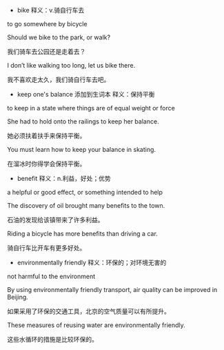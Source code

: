 * bike
释义：v.骑自行车去

to go somewhere by bicycle

Should we bike to the park, or walk?

我们骑车去公园还是走着去？

I don’t like walking too long, let us bike there.

我不喜欢走太久，我们骑自行车去吧。

* keep one's balance 添加到生词本
释义：保持平衡

to keep in a state where things are of equal weight or force

She had to hold onto the railings to keep her balance.

她必须扶着扶手来保持平衡。

You must learn how to keep your balance in skating.

在溜冰时你得学会保持平衡。

* benefit 
释义：n.利益，好处；优势

a helpful or good effect, or something intended to help

The discovery of oil brought many benefits to the town.

石油的发现给该镇带来了许多利益。

Riding a bicycle has more benefits than driving a car.

骑自行车比开车有更多好处。

* environmentally friendly
释义：环保的；对环境无害的

not harmful to the environment

By using environmentally friendly transport, air quality can be improved in Beijing.

如果采用了环保的交通工具，北京的空气质量可以有所提升。

These measures of reusing water are environmentally friendly.

这些水循环的措施是比较环保的。

